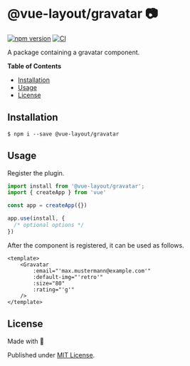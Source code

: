 # @vue-layout/gravatar 📷

[![npm version](https://badge.fury.io/js/@vue-layout%2Fgravatar.svg)](https://badge.fury.io/js/@vue-layout%2Fgravatar)
[![CI](https://github.com/Tada5hi/vue-layout/actions/workflows/main.yml/badge.svg)](https://github.com/Tada5hi/vue-layout/actions/workflows/main.yml)

A package containing a gravatar component.

**Table of Contents**

- [Installation](#installation)
- [Usage](#usage)
- [License](#license)

## Installation

```
$ npm i --save @vue-layout/gravatar
```

## Usage

Register the plugin.

```typescript
import install from '@vue-layout/gravatar';
import { createApp } from 'vue'

const app = createApp({})

app.use(install, {
  /* optional options */
})
```

After the component is registered, it can be used as follows.

```vue
<template>
    <Gravatar
        :email="'max.mustermann@example.com'"
        :default-img="'retro'"
        :size="80"
        :rating="'g'"
    />
</template>
```

## License

Made with 💚

Published under [MIT License](./LICENSE).
